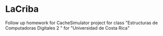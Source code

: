 # LaCriba
Follow up homework for CacheSimulator project for class "Estructuras de Computadoras Digitales 2 " for "Universidad de Costa Rica"
